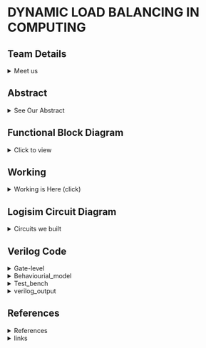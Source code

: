 # DYNAMIC LOAD BALANCING IN COMPUTING

<!-- First Section -->
## Team Details
<details> 
  <summary>Meet us</summary>

  > Semester: 3rd Sem B. Tech. CSE

  > Section: S2

  >Team-ID: S2-T16 

  > Member-1:	G. SANTHOSH BALAJI , 231CS224 , santhoshbalajig.231cs224@nitk.edu.in


  > Member-2:	M. DATTATREYA LAXMI NARASIMHA , 231CS231 , manepallidattatreyalaxminarasimha.231cs231@nitk.edu.in


  > Member-3:	T. SAI NISHNATH RAO , 231CS260 , tungenasainishnathrao.231cs260@nitk.edu.in

</details>

<!-- Second Section -->
## Abstract
<details>
  <summary>See Our Abstract</summary>
  
 ### Motivation
 
  In an era where computing demands are increasing hence, efficient resource management is crucial to
  ensure better performance and reliability in distributed systems and cloud infrastructures.
  General static load balancing methods generally fail in dynamically changing workloads, 
  leading to inefficiencies. Dynamic load balancing emerges as a crucial solution.

### Problem Statement

This project aims to create a dynamic load balancing system that automatically adjusts on how workloads are shared among servers to prevent any single server from becoming
overwhelmed. The goal is to improve overall system speed and efficiency, especially when the number
of tasks change.

### Features

• The clock is used to synchronize the operations of all components. This guarantees that no two
tasks are allocated at the same time, preventing conflicts or misallocations. It displays the time
for the request to get accepted by server.

• LEDs are incorporated to provide real-time visual feedback of the system’s operation.

• If a server’s counter exceeds a predefined threshold, the system initiates load rebalancing.Which
reassigns the request to different server.

• Dynamic load balancing systems can prioritize certain tasks over others based on predefined
criteria such as urgency, resource intensity or deadline.

• Dynamic load balancing can reduce the overall power consumption of a system.


</details>



## Functional Block Diagram
<details>
  <summary>Click to view</summary>  


![dds](https://github.com/user-attachments/assets/120739ab-7096-4d4e-b12c-97c9306b10cf)

</details>

## Working

<details>

<summary> Working is Here (click) </summary>

### Working

 ####  Load Balancer Description
 Dynamic Load Balancer is designed to distribute tasks efficiently across three servers based on their current
 load. It receives an 8-bit input, where each bit represents a specific task, once a task is identified it compares
 loads of the three servers and assigns the task to the least loaded server. After allocation it checks whether
 any of the servers are approaching the predefined load threshold If one or more servers are nearing this
 threshold, the load balancer generates a signal alerting the system to the increasing load. If all servers exceed
 the threshold, an overload signal is triggered, indicating that no server can take more tasks without being
 overburdened. The system operates continuously, processing tasks one by one and dynamically distributing
 them to maintain load balance across the servers.

 ![main](https://github.com/user-attachments/assets/cbaecf4f-cd7a-4c8b-b6c9-8c8193ffef83)

 (a) Truth Table of Load Balancer
  #### Key Components of the Load Balancer Design
 ##### Priority Encoder (8-to-3):
 • Function:
 Converts an 8-bit input signal (representing tasks) into a 3-bit output signal. The 3-bit output indicates
 the position of the highest-priority task (i.e., the first non-zero bit).
 • Working:
 The encoder checks each bit of the input from highest (bit 7) to lowest (bit 0). It outputs a 3-bit code
 representing the index of the highest-priority bit that is set to ’1’.

 ![priority](https://github.com/user-attachments/assets/61c136fe-c99c-4280-8bc4-404c98759d13)

(b) Priority encoder Truth Table

  ##### Decoder (3-to-8):
 • Function:
 Takes the 3-bit input from the priority encoder and outputs an 8-bit signal, with one bit set to ’1’
 representing the corresponding task position.
 • Working:
 The decoder maps the 3-bit input to a single active line in the 8-bit output. This active line represents
 the task that will be processed, with all other tasks cleared.

 ![decoder](https://github.com/user-attachments/assets/1bd82847-305a-490c-80a1-73d795971b6f)

 (c) Decoder 3 to 8 Truth Table
 ##### Multiplexer:
 • Function:
 The Multiplexer (MUX) has several inputs and additional input called select lines and a single output
 which is based on the select lines.
 • Working:
 The Multiplexer (MUX) selects one of several input signals and forwards the selected input into a
 single output line based on the select lines which determines the qualities of the output.

 ![multiplexer](https://github.com/user-attachments/assets/041799ca-4433-4c58-a7b3-64344bb4e392)

(d) Multiplexer Truth Table
 ##### D Flip-Flop:
 • Function:
 A simple memory element used to store a bit value. It updates its output on the rising edge of the
 clock or reset signal.
 
• Working:
 In this circuit, the D flip-flop is not explicitly used in the load balancer design, but it could be used
 for task or state synchronization.
  ##### 4-Bit Comparator:
 • Function:
 Compares two 4-bit inputs and outputs signal indicates whether inputs are equal or which input is
 greater.
 
 • Working:
 The comparators in this circuit are used to compare the current load of the servers. They help identify
 which server has the least number of tasks.
 
 • Comparison Equation for server counts:
 
 server1_least=(server1_count<=server2_count)(server1_count<=server3_count)
 
 server2_least=(server2_count<=server3_count)(server2_count<server1_count)
 
 server3_least=(server3_count<server1_count)(server3_count<server2_count
 

![4-bit comp](https://github.com/user-attachments/assets/3776bd52-cf93-47ec-8c96-367949245a94)

 (e) 4-bit comparator Truth Table
 ##### 4-Bit Counter:
 • Function:
 Increments a 4-bit count on each clock cycle.
 • Working:
 When a clock is at positive edge then the counter increases by one unit
 
 • Server Count Update:

 ![server](https://github.com/user-attachments/assets/61b1d390-d7ac-4175-a77b-39584d037de1)

 
##### HEX-Display:
 • Function: HEX display is a type of 7-segment display designed to represent hexadecimal (base-16)
 digits. It can display numbers from 0 to 9 and letters from A to F, which correspond to hexadecimal
 digits.The hex display operates using binary inputs that are converted into hexadecimal output.
#### Load balancing Module
 ##### Input Signals:
 • Tasks: An 8-bit input representing available tasks.
 
 • Clock and Reset: Clock and reset signals for synchronous operation.
 
##### Output Signals:
 • HEX-display: HEX display’s are used for indicating the number of tasks assigned to a server.
 
 • LED: LED’s are used to indicate the overload and trigger.
 
 • Trigger: Signal indicating if any server’s task count exceeds a threshold.
 
 • Overload: Signal indicating if all servers’ task counts exceed the threshold.
 
 ##### Internal Logic:
 • Task Encoding: The Priority Encoder encodes the current task to a 3-bit code representing the
 highest-priority task.
 
 • Task Decoding: The Decoder decodes this 3-bit code to an 8-bit signal representing the remaining
 tasks after processing the current one.
 
 • Task Assignment: The output of the 3-Input 4-bit comparator we built , the server with the fewest
 tasks receives the new task. The multiplexer is used to assign the corresponding server hence the task
 counter is incremented.
 
 • Task Update: The 8-Input Flip-Flop register updates to reflect the remaining tasks.
 
 • Threshold Monitoring: The Comparator compares each server’s count with a threshold (set to 3).
 
 If any server exceeds the threshold, the system triggers for rebalancing an LED is used to display it .
 
 If all servers exceed the threshold, the system overloads a LED is used to display it.
 #### Operation Flow
 • Task Input: The input (8 bits) indicates which tasks are currently available.
 
 • Priority Encoding: The priority encoder identifies the highest priority active task.
 
 • Task Assignment: The decoder activates the corresponding task output, allowing the system to
 determine which task is to be handled next.
 
 • Load Tracking: The comparator compares the current load on each server. Then a multiplexer is
 used to assign the task to the server with the least current load.
 
 • Threshold Monitoring: If the load on any server exceeds a predefined threshold, the overload
 signal is activated, allowing for potential scaling or alerting mechanisms.


### Flowchart


![flowchart](https://github.com/user-attachments/assets/cf6bb252-001f-4627-a021-8c0b6b446b7e)


</details>


## Logisim Circuit Diagram

<details>

<summary> Circuits we built </summary>


![S2-T16](https://github.com/user-attachments/assets/fbabd67f-6a85-46a2-ba13-0e4d5a0a6395)


![8-Input flip flop ](https://github.com/user-attachments/assets/ca8849b2-f49e-4251-802b-7bdd85dd3bb5)

![3-Input 4-bit comparator ](https://github.com/user-attachments/assets/28bf059e-dcfb-48a0-a1cf-7f78662a216f)


  
</details>

## Verilog Code
<details>

<summary>Gate-level</summary>

#### Load_balancer:

 The load balancer continuously monitors the task counts of each server. If any server's load exceeds a predefined threshold, the system generates an overload signal, indicating that the server is at capacity. This design enhances the efficiency and performance of the overall system, especially in dynamic computing environments where task loads fluctuate.

 
    module load_balancer_gate_level (
    input [7:0] tasks,
    input clk, reset,
    output reg [3:0] server1_count, server2_count, server3_count,
    output trigger,
    output overload
    );

    wire [2:0] priority_task;
    wire [7:0] remaining_tasks;
    reg [7:0] tasks_reg;
    
    wire server1_least, server2_least, server3_least;

    
    priority_encoder_8to3 encoder(.in(tasks_reg), .out(priority_task));

    
    decoder_3to8 decoder(.in(priority_task), .out(remaining_tasks));

    
    always @(posedge clk or posedge reset) begin
        if (reset)
            tasks_reg <= tasks;
        else if (tasks_reg != 0)
            tasks_reg <= remaining_tasks;
    end

   
    comparator_4bit comp1(.a(server1_count), .b(server2_count), .less_than(server1_least));
    comparator_4bit comp2(.a(server2_count), .b(server3_count), .less_than(server2_least));
    comparator_4bit comp3(.a(server3_count), .b(server1_count), .less_than(server3_least));

    
    always @(posedge clk or posedge reset) begin
        if (reset) begin
            server1_count <= 0;
            server2_count <= 0;
            server3_count <= 0;
        end
        else if (tasks_reg != 0) begin
            if (server1_least) 
                server1_count <= server1_count + 1;
            else if (server2_least) 
                server2_count <= server2_count + 1;
            else 
                server3_count <= server3_count + 1;
        end
    end

    reg [3:0]threshold = 4'b0011;
    wire server1_threshold, server2_threshold, server3_threshold;

    comparator_4bit thre1(.a(threshold), .b(server1_count), .less_than(server1_threshold));
    comparator_4bit thre2(.a(threshold), .b(server2_count), .less_than(server2_threshold));
    comparator_4bit thre3(.a(threshold), .b(server3_count), .less_than(server3_threshold));

    or(trigger,server1_threshold,server2_threshold,server3_threshold);
    and(overload,server1_threshold,server2_threshold,server3_threshold);

    endmodule

#### Priority Encoder (8-to-3):
This module takes an 8-bit input representing tasks and outputs a 3-bit signal indicating the highest priority task. The highest bit represents the task that should be assigned first based on the current load.


    module priority_encoder_8to3 (
    input [7:0] in,
    output [2:0] out
    );

    wire in_high, in_mid;
    wire in7_or_in6, in7_or_in6_or_in5, in7_or_in6_or_in5_or_in4, in3_or_in2, not_in6, not_in_high, not_in_mid;


    or (in7_or_in6, in[7], in[6]);
    or (in7_or_in6_or_in5, in7_or_in6, in[5]);
    or (in_high, in7_or_in6_or_in5, in[4]);


    or (in3_or_in2, in[3], in[2]);
    assign in_mid = in3_or_in2;


    and (out[2], in_high);

    not (not_in_high, in_high);
    and (Y1_mid_term, not_in_high, in_mid);
    or (Y1_or_term, in[7], in[6], Y1_mid_term);
    and (out[1], Y1_or_term);

    not (not_in6, in[6]);
    not (not_in_mid, in_mid);
    and (Y0_mid_term1, not_in6, in[5]);
    and (Y0_mid_term2, not_in_high, not_in_mid, in[1]);
    or (Y0_or_term, in[7], Y0_mid_term1, Y0_mid_term2);
    and (out[0], Y0_or_term);

    endmodule

#### Decoder (3-to-8):
The decoder converts the 3-bit output from the priority encoder back into an 8-bit signal. This 8-bit signal activates the corresponding task output, ensuring that the correct task is assigned to the identified server.

    module decoder_3to8 (
    input [2:0] in,
    output [7:0] out
    );

    wire in0_inv, in1_inv, in2_inv;

    not (in0_inv, in[0]);
    not (in1_inv, in[1]);
    not (in2_inv, in[2]);

    and (out[0], in0_inv, in1_inv, in2_inv);
    and (out[1], in[0], in1_inv, in2_inv);
    and (out[2], in0_inv, in[1], in2_inv);
    and (out[3], in[0], in[1], in2_inv);
    and (out[4], in0_inv, in1_inv, in[2]);
    and (out[5], in[0], in1_inv, in[2]);
    and (out[6], in0_inv, in[1], in[2]);
    and (out[7], in[0], in[1], in[2]);

    endmodule

#### D Flip-Flop: 
This flip-flop is used to store the current state of the task and updates the state on the rising edge of the clock. It ensures that the system correctly tracks which tasks are currently being processed.

    module d_flip_flop (
    input clk, reset, d,
    output reg q
    );


    always @(posedge clk or posedge reset) begin
        if (reset)
            q <= 0;
        else
            q <= d;
    end

    endmodule
#### 4-Bit Comparator: 
The comparator is essential for comparing the task counts of the three servers. It determines which server has the least load and therefore should receive the next task. By continually comparing the loads, the system can make informed decisions on task distribution.

    module comparator_4bit (
      input [3:0] a,
      input [3:0] b,
      output less_than
     );
  
  
    wire eq0, eq1, eq2, eq3;
    wire lt0, lt1, lt2, lt3;
  
    wire eq01, eq012, eq0123;
    wire lt01, lt012, lt0123;
  
    xnor(eq0, a[0], b[0]);
    xnor(eq1, a[1], b[1]);
    xnor(eq2, a[2], b[2]);
    xnor(eq3, a[3], b[3]);
  
    and(lt0, ~a[0], b[0]);
    and(lt1, ~a[1], b[1]);
    and(lt2, ~a[2], b[2]);
    and(lt3, ~a[3], b[3]);
  
    and(eq01, eq0, eq1);
    and(eq012, eq01, eq2);
    and(eq0123, eq012, eq3);
  
    wire eq1_and_lt0, eq2_and_lt01, eq3_and_lt012;
    and(eq1_and_lt0, eq1, lt0);
    or(lt01, lt1, eq1_and_lt0);
  
    and(eq2_and_lt01, eq2, lt01);
    or(lt012, lt2, eq2_and_lt01);
  
    and(eq3_and_lt012, eq3, lt012);
    or(lt0123, lt3, eq3_and_lt012);
  
    assign less_than = lt0123;

    endmodule

#### 2-Bit Counter: 

This counter keeps track of the number of tasks assigned to each server. It increments its count on each clock cycle, allowing the load balancer to monitor the distribution of tasks accurately.


    module counter_2bit (
    input clk, reset,
    output reg [1:0] count
    );


    always @(posedge clk or posedge reset) begin
        if (reset)
            count <= 0;
        else
            count <= count + 1;
    end
    endmodule


   
</details>
    

<details>

<summary>Behaviourial_model</summary>


    module load_balancer_behavioral (
    input [7:0] tasks,
    input clk,
    input reset,
    output reg [3:0] server3_count,
    output reg [3:0] server2_count,
    output reg [3:0] server1_count,
    output reg trigger,
    output reg overload
    );

    reg [3:0] server_load [0:2];
    integer i;

    always @(posedge clk or posedge reset) begin
        if (reset) begin
            server3_count <= 0;  
            server2_count <= 0;
            server1_count <= 0;
            server_load[0] <= 2;
            server_load[1] <= 0;
            server_load[2] <= 0;
            trigger <= 0;
            overload <= 0;
        end 
        else begin
            for (i = 0; i < 8; i = i + 1) begin
                if (tasks[i] == 1) begin
                    if (server_load[0] <= server_load[1] && server_load[0] <= server_load[2]) begin
                        server_load[0] <= server_load[0] + 1;
                        server3_count <= server3_count + 1;
                    end
                    else if (server_load[1] <= server_load[0] && server_load[1] <= server_load[2]) begin
                        server_load[1] <= server_load[1] + 1;
                        server2_count <= server2_count + 1;
                    end
                    else begin
                        server_load[2] <= server_load[2] + 1;
                        server1_count <= server1_count + 1;
                    end
                end
            end
        end


        if (server1_count >= 4'b0011 || server2_count >= 4'b0011 || server3_count >= 4'b0011) begin
            trigger <= 1'b1;
        end 
        else begin
            trigger <= 1'b0;
        end


        if (server1_count >= 4'b0011 && server2_count >= 4'b0011 && server3_count >= 4'b0011) begin
            overload <= 1'b1;
        end 
        else begin
            overload <= 1'b0;
        end
    end
    endmodule
    
</details>

 <details>

<summary>Test_bench</summary>


    module testbench;
    reg [7:0] tasks;
    reg clk, reset;
    wire [3:0] server1_count, server2_count, server3_count;
    wire trigger;
    wire overload;
    integer i, num_tasks;

    load_balancer lb(.tasks(tasks), .clk(clk), .reset(reset), .server1_count(server1_count), .server2_count(server2_count), .server3_count(server3_count), .trigger(trigger), .overload(overload));
 
    always #5 clk = ~clk;

    initial begin
        clk = 0; 
        reset = 1; 
        tasks = 8'b1011111;
        
        num_tasks = 0;
        for (i = 0; i < 8; i = i + 1) begin
            if (tasks[i] == 1'b1)
                num_tasks = num_tasks + 1;
        end 

        #10 reset = 0; 
        
        for (i = 0; i < num_tasks; i = i + 1) begin
            #10;
        end

        $finish;
    end

    
    initial begin
        $dumpfile("DDS.vcd");
        $dumpvars(0,testbench);
        $display("Task queue:%b",tasks);
        $monitor("Time: %0d || Server3: %d || Server2: %d || Server1: %d || trigger: %b || overload: %b ", $time, server1_count, server2_count, server3_count, trigger, overload);
    end
    
    endmodule

</details>

<details>

 <summary>verilog_output</summary>

 ![outputs](https://github.com/user-attachments/assets/d7570b58-e32a-4a2e-9241-f970a2bfe7e0)

  </details>

  

## References

<details>

  <summary>References</summary>
  [Cardellini et al., 1999] Cardellini, V., Colajanni, M., and Yu, P. S. (1999). Dynamic load balancing on
  web-server systems. IEEE Internet computing, 3(3):28–39.
  
</details>
<details>

  <summary>links</summary>
  
https://www.geeksforgeeks.org/load-balancing-algorithms/  
https://kemptechnologies.com/load-balancer/load-balancing-algorithms-techniques/  
https://www.cloudflare.com/learning/performance/types-of-load-balancing-algorithms/  
  
  </details>
